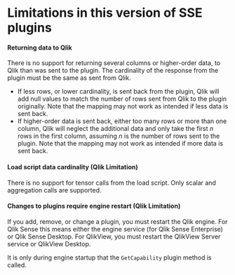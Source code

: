 # Limitations in this version of SSE plugins

#### Returning data to Qlik
There is no support for returning several columns or higher-order data, to Qlik than was sent to the plugin. The cardinality of the response from the plugin must be the same as sent from Qlik.
- If less rows, or lower cardinality, is sent back from the plugin, Qlik will add null values to match the number of rows sent from Qlik to the plugin originally. Note that the mapping may not work as intended if less data is sent back.
- If higher-order data is sent back, either too many rows or more than one column, Qlik will neglect the additional data and only take the first _n_ rows in the first column, assuming _n_ is the number of rows sent to the plugin. Note that the mapping may not work as intended if more data is sent back.

#### Load script data cardinality (Qlik Limitation)
There is no support for tensor calls from the load script. Only scalar and aggregation calls are supported.

#### Changes to plugins require engine restart (Qlik Limitation)
If you add, remove, or change a plugin, you must restart the Qlik engine. For Qlik Sense this means either the engine service (for Qlik Sense Enterprise) or Qlik Sense Desktop. For QlikView, you must restart the QlikView Server service or QlikView Desktop.

It is only during engine startup that the `GetCapability` plugin method is called.
